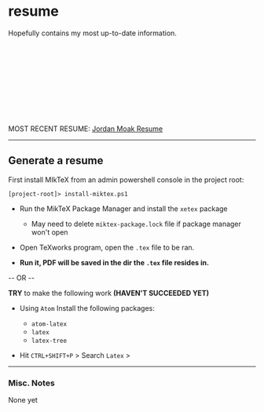 # resume
Hopefully contains my most up-to-date information.

<object data="https://github.com/JMoak/resume/blob/master/Jordan%20Moak%20Resume.pdf" type="application/pdf" width="700px" height="700px">
    <embed src="https://github.com/JMoak/resume/blob/master/Jordan%20Moak%20Resume.pdf">
        <p>MOST RECENT RESUME: <a href="https://github.com/JMoak/resume/blob/master/Jordan%20Moak%20Resume.pdf">Jordan Moak Resume</a></p>
    </embed>
</object>

---

## Generate a resume

First install MIkTeX from an admin powershell console in the project root:
```
[project-root]> install-miktex.ps1
```

- Run the MikTeX Package Manager and install the `xetex` package
  - May need to delete `miktex-package.lock` file if package manager won't open


- Open TeXworks program, open the `.tex` file to be ran.

- **Run it, PDF will be saved in the dir the `.tex` file resides in.**

-- OR --

**TRY** to make the following work **(HAVEN'T SUCCEEDED YET)**

- Using `Atom` Install the following packages:
  - `atom-latex`
  - `latex`
  - `latex-tree`


- Hit `CTRL+SHIFT+P` > Search `Latex` >

---
### Misc. Notes
None yet
